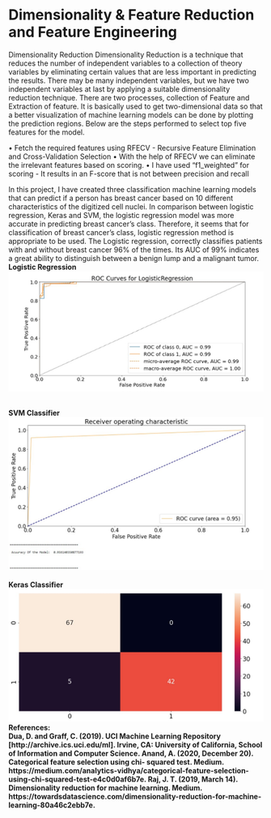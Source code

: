 # Dimensionality & Feature Reduction and Feature Engineering

Dimensionality Reduction Dimensionality Reduction is a technique that reduces the number of independent variables to a collection of theory variables by eliminating certain values that are less important in predicting the results. There may be many independent variables, but we have two independent variables at last by applying a suitable dimensionality reduction technique. There are two processes, collection of Feature and Extraction of feature. It is basically used to get two-dimensional data so that a better visualization of machine learning models can be done by plotting the prediction regions.
Below are the steps performed to select top five features for the model.

•	Fetch the required features using RFECV - Recursive Feature Elimination and Cross-Validation Selection
•	With the help of RFECV we can eliminate the irrelevant features based on scoring. 
•	I have used “f1_weighted” for scoring - It results in an F-score that is not between precision and recall

In this project, I have created three classification machine learning models that can predict if a person has breast cancer based on 10 different characteristics of the digitized cell nuclei. In comparison between logistic regression, Keras and SVM, the logistic regression model was more accurate in predicting breast cancer’s class. Therefore, it seems that for classification of breast cancer’s class, logistic regression method is appropriate to be used. The Logistic regression, correctly classifies patients with and without breast cancer 96% of the times. Its AUC of 99% indicates a great ability to distinguish between a benign lump and a malignant tumor.
 <br /> <b> Logistic Regression<b>
 <br />
   ![](images/P4_LOG_ROC.jpg)
  
 <br />
<b> SVM Classifier<b>
  <br />
     <img src="https://github.com/adityasumbaraju/aditya_portfolio/blob/main/Build%20Predictive%20Model%20-%20Breast%20Cancer%20casestudy/images/P4_SVM_ROC.jpg" width="800"/>
     <br />
  
 <br />
 <b> Keras Classifier <b>
   <br />
  <img src="https://github.com/adityasumbaraju/aditya_portfolio/blob/main/Build%20Predictive%20Model%20-%20Breast%20Cancer%20casestudy/images/KerasConfusionMatrix.jpg" width="800"/>
    
  
 <br />
References: <br />
Dua, D. and Graff, C. (2019). UCI Machine Learning Repository [http://archive.ics.uci.edu/ml]. Irvine, CA: University of California, School of Information and Computer Science.
Anand, A. (2020, December 20). Categorical feature selection using chi- squared test. Medium. https://medium.com/analytics-vidhya/categorical-feature-selection-using-chi-squared-test-e4c0d0af6b7e.
Raj, J. T. (2019, March 14). Dimensionality reduction for machine learning. Medium. https://towardsdatascience.com/dimensionality-reduction-for-machine-learning-80a46c2ebb7e.
